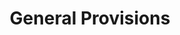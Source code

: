 ---
hrs_structure:
  division: '1'
  volume: '1'
  title: '1'
  chapter: ''
  statute: ''
type: title
menu:
  hrs:
    identifier: title1
    name: Title 1. General Provisions
weight: 5
title: General Provisions
full_title: Title 1. General Provisions
---